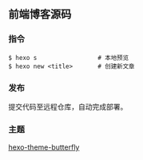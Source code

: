 ## 前端博客源码

### 指令
```shell
$ hexo s                 # 本地预览
$ hexo new <title>       # 创建新文章
```

### 发布
提交代码至远程仓库，自动完成部署。

### 主题
[hexo-theme-butterfly](https://jerryc.me/posts/21cfbf15/)